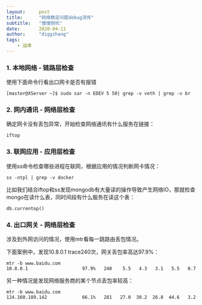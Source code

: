 ```yaml
---
layout:     post
title:      "网络稳定问题debug流传"
subtitle:   "慢慢刨坑"
date:       2020-04-11
author:     "diggzhang"
tags:
    - 运维
---
```



### 1. 本地网络 - 链路层检查

使用下面命令行看出口网卡是否有报错

```
[master@XServer ~]$ sudo sar -n EDEV 5 50| grep -v veth | grep -v br
```

### 2. 网内通讯 - 网络层检查

确定网卡没有丢包异常，开始检查网络通讯有什么服务在链接：

```
iftop
```

### 3. 联网应用 - 应用层检查
使用ss命令检查哪些进程在联网，根据应用的情况判断网卡情况：

```
ss -ntpl | grep -v docker
```

比如我们结合iftop和ss发现mongodb有大量读的操作导致产生网络IO，那就检查mongo在读什么表，同时间段有什么服务在读这个表：

```
db.currentop()
```

### 4. 出口网关 - 网络层检查
涉及到外网访问的情况，使用mtr看每一跳路由丢包情况。

下面案例中，发现10.8.0.1 trace240次，网关丢包率高达97.9%：

```
mtr -b www.baidu.com
10.8.0.1                    97.9%   240    5.5   4.3   3.1   5.5   0.7
```

另一种情况是发现网络服务商的某个节点丢包率较高：

```
mtr -b www.baidu.com
124.160.189.142             66.1%   281   27.0  30.2  26.8  44.6   3.2
```
